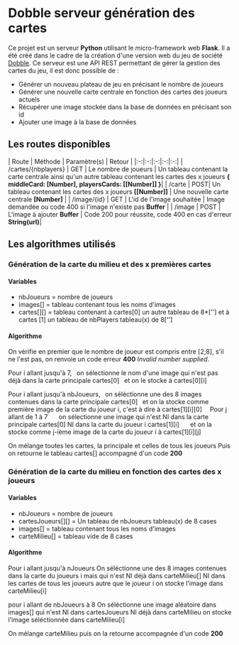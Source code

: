 Dobble serveur génération des cartes
===

Ce projet est un serveur **Python** utilisant le micro-framework web **Flask**.
Il a été créé dans le cadre de la création d'une version web du jeu de société [Dobble](https://fr.asmodee.com/fr/games/dobble/).
Ce serveur est une API REST permettant de gérer la gestion des cartes du jeu, il est donc possible de : 
* Générer un nouveau plateau de jeu en précisant le nombre de joueurs
* Générer une nouvelle carte centrale en fonction des cartes des joueurs actuels
* Récupérer une image stockée dans la base de données en précisant son id
* Ajouter une image à la base de données


## Les routes disponibles


| Route | Méthode | Paramètre(s) | Retour |
|:-:|:-:|:-:|:-:|:-:|
| /cartes/{nbplayers} | GET | Le nombre de joueurs | Un tableau contenant la carte centrale ainsi qu'un autre tableau contenant les cartes des x joueurs **{ middleCard: [Number], playersCards: [[Number]] }**|
| /carte | POST| Un tableau contenant les cartes des x joueurs **[[Number]]** | Une nouvelle carte centrale **[Number]** |
| /image/{id} | GET | L'id de l'image souhaitée | Image demandée ou code 400 si l'image n'existe pas **Buffer** |
| /image | POST | L'image à ajouter **Buffer** | Code 200 pour réussite, code 400 en cas d'erreur **String(url)**|

## Les algorithmes utilisés

### Génération de la carte du milieu et des x premières cartes

#### Variables

* nbJoueurs = nombre de joueurs
* images[] = tableau contenant tous les noms d'images
* cartes[][] = tableau contenant à cartes[0] un autre tableau de 8*[''] et à cartes [1] un tableau de nbPlayers tableau(x) de 8['']

#### Algorithme

On vérifie en premier que le nombre de joueur est compris entre [2;8], s'il ne l'est pas, on renvoie un code erreur **400** *Invalid number supplied*.

Pour i allant jusqu'à 7, 
&ensp;on sélectionne le nom d'une image qui n'est pas déjà dans la carte principale cartes[0]
&ensp;et on le stocke à cartes[0][i]

Pour i allant jusqu'à nbJoueurs,
&ensp;on séléctionne une des 8 images contenues dans la carte principale cartes[0]
&ensp;et on la stocke comme première image de la carte du joueur i, c'est à dire à cartes[1][i][0]
&ensp;&ensp;Pour j allant de 1 à 7
&ensp;&ensp;&ensp;on sélectionne une image qui n'est NI dans la carte principale cartes[0] NI dans la carte du joueur i cartes[1][i]
&ensp;&ensp;&ensp;et on la stocke comme j-ième image de la carte du joueur i à cartes[1][i][j]

On mélange toutes les cartes, la principale et celles de tous les joueurs
Puis on retourne le tableau cartes[] accompagné d'un code **200**


### Génération de la carte du milieu en fonction des cartes des x joueurs

#### Variables

* nbJoueurs = nombre de joueurs
* cartesJoueurs[][] = Un tableau de nbJoueurs tableau(x) de 8 cases
* images[] = tableau contenant tous les noms d'images
* carteMilieu[] = tableau vide de 8 cases

#### Algorithme

Pour i allant jusqu'à nJoueurs
	On séléctionne une des 8 images contenues dans la carte du joueurs i
	mais qui n'est NI déjà dans carteMilieu[] NI dans les cartes de tous les joueurs autre que le joueur i
	on stocke l'image dans carteMilieu[i]
	
pour i allant de nbJoueurs à 8
	On séléctionne une image aléatoire dans images[]
	qui n'est NI dans cartesJoueurs NI déjà dans carteMilieu
	on stocke l'image séléctionnée dans carteMilieu[i]
	
On mélange carteMilieu puis on la retourne accompagnée d'un code **200**
	

